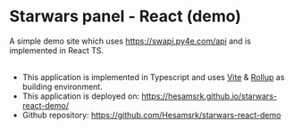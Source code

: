 # Starwars panel - React (demo)

A simple demo site which uses  https://swapi.py4e.com/api  and is implemented in React TS.
<br> <br>

- This application is implemented in Typescript and uses [Vite](https://vitejs.dev/) & [Rollup](https://rollupjs.org/) as building environment.
- This application is deployed on: https://hesamsrk.github.io/starwars-react-demo/
- Github repository: https://github.com/Hesamsrk/starwars-react-demo
